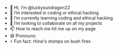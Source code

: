 - 👋 Hi, I’m @luckysundragon22
- 👀 I’m interested in coding or ethical hacking
- 🌱 I’m currently learning coding and ethical hacking
- 💞️ I’m looking to collaborate on all my projects
- 📫 How to reach me hit me up on my page
- 😄 Pronouns: 
- ⚡ Fun fact: rhino's stomps on bush fires

<!---
luckysundragon22/luckysundragon22 is a ✨ special ✨ repository because its `README.md` (this file) appears on your GitHub profile.
You can click the Preview link to take a look at your changes.
--->
